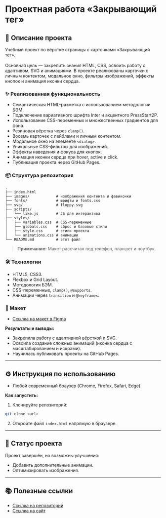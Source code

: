 <h1>Проектная работа «Закрывающий тег»</h1>

## 📖 Описание проекта

Учебный проект по вёрстке страницы с карточками «Закрывающий тег». <br><br>
Основная цель — закрепить знания HTML, CSS, освоить работу с адаптивом, SVG и анимациями. В проекте реализованы карточки с личным контентом, модальное окно, фильтры изображений, эффекты кнопок и анимация иконки сердца.

### ✨ Реализованная функциональность

* Семантическая HTML-разметка с использованием методологии БЭМ.
* Подключение вариативного шрифта Inter и акцентного PressStart2P.
* Использование CSS-переменных и множественных градиентов для фона.
* Резиновая вёрстка через `clamp()`.
* Восемь карточек с лейблами и личным контентом.
* Модальное окно на элементе `<dialog>`.
* Уникальные CSS-фильтры для изображений.
* Эффекты наведения и фокуса для кнопок.
* Анимация иконки сердца при hover, active и click.
* Публикация проекта через GitHub Pages.

### 📦 Структура репозитория

```
.
├── index.html
├── images/            # изображения контента и фавиконки
├── fonts/             # шрифты и fonts.css
├── svg/               # floppy.svg
├── scripts/
│   └── like.js        # JS для интерактива
├── styles/
│   ├── variables.css  # CSS-переменные
│   ├── globals.css    # сброс и базовые стили
│   ├── style.css      # стили проекта
│   └── animations.css # анимации
└── README.md          # этот файл
```
> **Примечание:** Макет рассчитан под телефон, планшет и ноутбук.

### 🛠️ Технологии

* HTML5, CSS3.
* Flexbox и Grid Layout.
* Методология БЭМ.
* CSS-переменные, `clamp()`, `@supports`.
* Анимации через `transition` и `@keyframes`.

### 🔗 Макет

* [Ссылка на макет в Figma](https://www.figma.com/design/Yg5IFeWSyl6Js98kWROjVP/4-спринт.-Проектная--работа?node-id=1-2145&p=f&t=ygego93Ssc3INQ8W-0)

**Результаты и выводы:**

* Закрепила работу с адаптивной вёрсткой и SVG.
* Освоила создание сложных анимаций (иконка сердца с масштабированием и искрами).
* Научилась публиковать проекты на GitHub Pages.

---

## ⚙️ Инструкция по использованию

* Любой современный браузер (Chrome, Firefox, Safari, Edge).

**Как запустить:**

1. Клонируйте репозиторий:

```bash
git clone <url>
```

2. Откройте файл `index.html` напрямую в браузере.

---

## 📌 Статус проекта

Проект завершён, но возможны улучшения:

* Добавить дополнительные анимации.
* Оптимизировать изображения.

---

## 📚 Полезные ссылки

* [Ссылка на репозиторий](https://github.com/afanassk/zakrivayuschiy-teg-f)
* [Ссылка на сайт](https://afanassk.github.io/zakrivayuschiy-teg-f/)
